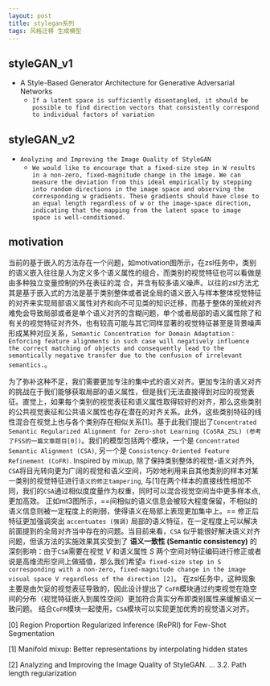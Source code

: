 ```yaml
---
layout: post
title: stylegan系列
tags: 风格迁移 生成模型
---
```



## styleGAN_v1
- A Style-Based Generator Architecture for Generative Adversarial Networks
  - `If a latent space is sufficiently disentangled, it should be possible to find direction vectors that consistently correspond to individual factors of variation`
 
## styleGAN_v2
- `Analyzing and Improving the Image Quality of StyleGAN`
  - `We would like to encourage that a fixed-size step in W results in a non-zero, fixed-magnitude change in the image. We can measure the deviation from this ideal empirically
by stepping into random directions in the image space and observing the corresponding w gradients. These gradients should have close to an equal length regardless of w or the
image-space direction, indicating that the mapping from the latent space to image space is well-conditioned.`



## motivation

当前的基于嵌入的方法存在一个问题，如motivation图所示，在zsl任务中，类别的语义嵌入往往是人为定义多个语义属性的组合，而类别的视觉特征也可以看做是由多种独立变量控制的外在表征的混
合，并含有较多语义噪声。以往的zsl方法尤其是基于嵌入式的方法是基于类别整体或者说全局的语义嵌入与样本整体视觉特征的对齐来实现局部语义属性对齐和向不可见类的知识迁移，而基于整体的笼统对齐难免会导致局部或者是单个语义对齐的含糊问题，单个或者局部的语义属性除了和有关的视觉特征对齐外，也有较高可能与其它同样显著的视觉特征甚至是背景噪声形成某种对应关系，`Semantic Concentration for Domain Adaptation：Enforcing feature alignments in such case will negatively influence the correct matching of objects and consequently lead to the semantically negative transfer due to the confusion of irrelevant semantics.`。

为了弥补这种不足，我们需要更加专注的集中式的语义对齐。更加专注的语义对齐的挑战在于我们能够获取局部的语义属性，但是我们无法直接得到对应的视觉表征。直觉上，如果每个类别的视觉表征和语义属性取得较好的对齐，那么这些类别的公共视觉表征和公共语义属性也存在潜在的对齐关系。此外，这些类别特征的线性混合在视觉上也与各个类别存在相似关系[1]。基于此我们提出了`Concentrated Semantic Regularized Alignment for Zero-shot Learning (CoSRA_ZSL) (参考了FSS的一篇文章题目[0])`。我们的模型包括两个模块，一个是 `Concentrated Semantic Alignment (CSA)`, 另一个是 `Consistency-Oriented Feature Refinement (CoFR)`. Inspired by mixup, 除了保持类别整体的视觉-语义对齐外, `CSA`将目光转向更为广阔的视觉和语义空间，巧妙地利用来自其他类别的样本对某一类别的视觉特征进行`语义的修正tampering`, 与[1]在两个样本的直接线性相加不同，我们的`CSA`通过相似度度量作为权重，同时可以混合视觉空间当中更多样本点, 更加高效。 正如mt3图所示，==间相似的语义信息会被较大程度保留，不相似的语义信息则被一定程度上的削弱，使得语义在局部上表现更加集中上。== 修正后特征更加强调突出 `accentuates (强调)` 局部的语义特征，在一定程度上可以解决前面提到的全局对齐当中存在的问题。当目前来看，`CSA` 似乎能很好解决语义对齐问题，但该方法的实施效果其实受到了 **语义一致性 (Semantic consistency)** 的深刻影响：由于`CSA`需要在视觉 $V$ 和语义属性 $S$ 两个空间对特征编码进行修正或者说是高维流形空间上做插值，那么我们希望`a fixed-size step in S corresponding with a non-zero, fixed-magnitude change in the image  visual space V regardless of the direction [2]`。 在zsl任务中，这种现象主要是由欠妥的视觉表征导致的，因此设计提出了 `CoFR`模块通过约束视觉在隐空间的分布（视觉特征嵌入到属性空间）更加符合真实分布即类别属性来缓解语义一致问题。 结合`CoFR`模块一起使用，`CSA`模块可以实现更加优秀的视觉语义对齐。

[0] Region Proportion Regularized Inference (RePRI) for Few-Shot Segmentation

[1] Manifold mixup: Better representations by interpolating hidden states

[2] Analyzing and Improving the Image Quality of StyleGAN. ... 3.2. Path length regularization






